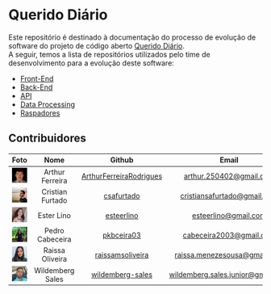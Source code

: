 # Querido Diário

Este repositório é destinado à documentação do processo de evolução de software do projeto de código aberto [Querido Diário](https://queridodiario.ok.org.br/).  
A seguir, temos a lista de repositórios utilizados pelo time de desenvolvimento para a evolução deste software:

* [Front-End](https://github.com/Wildemberg-Projects/querido-diario-frontend)
* [Back-End](https://github.com/Wildemberg-Projects/querido-diario-backend)
* [API](https://github.com/Wildemberg-Projects/querido-diario-api)
* [Data Processing](https://github.com/Wildemberg-Projects/querido-diario-data-processing)
* [Raspadores](https://github.com/okfn-brasil/querido-diario)

## Contribuidores

|                           Foto                           |       Nome       |                                Github                                 |               Email               |
| :------------------------------------------------------: | :--------------: | :-------------------------------------------------------------------: | :-------------------------------: |
| <img src="./imagens/arthur-profile.jpg" width="150px" /> | Arthur Ferreira  | [ArthurFerreiraRodrigues](https://github.com/ArthurFerreiraRodrigues) |      arthur.250402@gmail.com      |
|   <img src="./imagens/cristian.jpeg" width="150px" />    | Cristian Furtado |              [csafurtado](https://github.com/csafurtado)              |    cristiansafurtado@gmail.com    |
|     <img src="./imagens/ester.jpg" width="150px" />      |    Ester Lino    |              [esteerlino](https://github.com/esteerlino)              |       esteerlino@gmail.com        |
|     <img src="./imagens/pedro.webp" width="150px" />     | Pedro Cabeceira  |              [pkbceira03](https://github.com/pkbceira03)              |      cabeceira2003@gmail.com      |
|    <img src="./imagens/raissa.webp" width="150px" />     | Raissa Oliveira  |        [raissamsoliveira](https://github.com/raissamsoliveira)        |   raissa.menezesousa@gmail.com    |
|     <img src="./imagens/will.jpeg" width="150px" />      | Wildemberg Sales |        [wildemberg-sales](https://github.com/wildemberg-sales)        | wildemberg.sales.junior@gmail.com |

